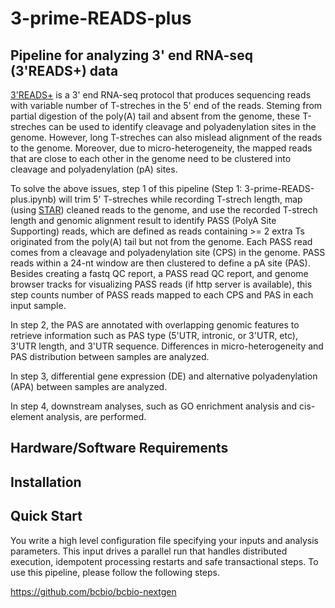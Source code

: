 # 3-prime-READS-plus
## Pipeline for analyzing 3' end RNA-seq (3'READS+) data 

[3'READS+](https://www.ncbi.nlm.nih.gov/pmc/articles/PMC5029459/) is a 3' end RNA-seq protocol that produces sequencing reads with variable number of T-streches in the 5' end of the reads. Steming from partial digestion of the poly(A) tail and absent from the genome, these T-streches can be used to identify cleavage and polyadenylation sites in the genome. However, long T-streches can also mislead alignment of the reads to the genome. Moreover, due to micro-heterogeneity, the mapped reads that are close to each other in the genome need to be clustered into cleavage and polyadenylation (pA) sites.

To solve the above issues, step 1 of this pipeline (Step 1: 3-prime-READS-plus.ipynb) will trim 5' T-streches while recording T-strech length, map (using [STAR](https://github.com/alexdobin/STAR)) cleaned reads to the genome, and use the recorded T-strech length and genomic alignment result to identify PASS (PolyA Site Supporting) reads, which are defined as reads containing >= 2 extra Ts originated from the poly(A) tail but not from the genome. Each PASS read comes from a cleavage and polyadenylation site (CPS) in the genome. PASS reads within a 24-nt window are then clustered to define a pA site (PAS). Besides creating a fastq QC report, a PASS read QC report, and genome browser tracks for visualizing PASS reads (if http server is available), this step counts number of PASS reads mapped to each CPS and PAS in each input sample. 

In step 2, the PAS are annotated with overlapping genomic features to retrieve information such as PAS type (5'UTR, intronic, or 3'UTR, etc), 3'UTR length, and 3'UTR sequence. Differences in micro-heterogeneity and PAS distribution between samples are analyzed.    

In step 3, differential gene expression (DE) and alternative polyadenylation (APA) between samples are analyzed. 

In step 4, downstream analyses, such as GO enrichment analysis and cis-element analysis, are performed.

## Hardware/Software Requirements


## Installation

## Quick Start
You write a high level configuration file specifying your inputs and analysis parameters. This input drives a parallel run that handles distributed execution, idempotent processing restarts and safe transactional steps. 
To use this pipeline, please follow the following steps. 

https://github.com/bcbio/bcbio-nextgen
